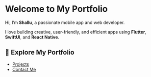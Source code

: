 #  Welcome to My Portfolio

Hi, I’m **Shallu**, a passionate mobile app and web developer.

I love building creative, user-friendly, and efficient apps using **Flutter**, **SwiftUI**, and **React Native**.

## 🔗 Explore My Portfolio
- [Projects](./projects.md)
- [Contact Me](./contact.md)


